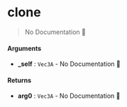 # clone

> No Documentation 🚧

#### Arguments

- **\_self** : `Vec3A` \- No Documentation 🚧

#### Returns

- **arg0** : `Vec3A` \- No Documentation 🚧